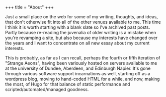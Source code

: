 +++
title = "About"
+++

Just a small place on the web for some of my writing, thoughts, and ideas, that don't otherwise fit into all of the other venues available to me. This time I think it is worth starting with a blank slate so I've archived past posts. Partly because re-reading the juvenalia of older writing is a mistake when you're revamping a site, but also because my interests have changed over the years and I want to concentrate on all new essay about my current interests.

This is probably, as far as I can recall, perhaps the fourth or fifth iteration of "Strange Aeons", having been variously hosted on servers available to me at the university of Dundee, Aberdeen, and Edinburgh Napier. It's gone through various software support incarnations as well, starting off as a wordpress blog, moving to hand-coded HTML for a while, and now, making the most, of Hugo for that balance of static performance and scripted/automated/managed goodness.

